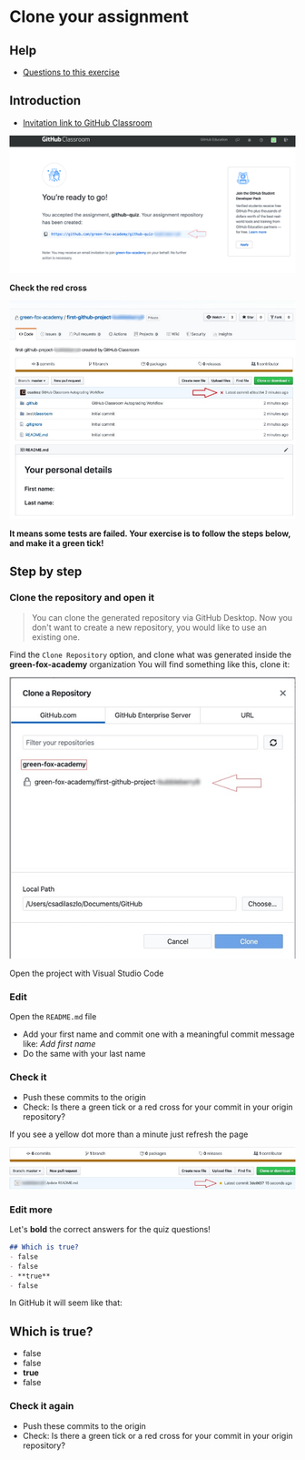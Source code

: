 # Clone your assignment

## Help

- [Questions to this exercise](https://stackoverflow.com/c/greenfoxacademy/questions/tagged/#)

## Introduction

- [Invitation link to GitHub Classroom](https://classroom.github.com/a/3FUHTGKJ)

![after invitation link](../assets/classroom/classroom-after-inv.png)

**Check the red cross**

![default repo](../assets/classroom/classroom-repo-default.png)

**It means some tests are failed. Your exercise is to follow the steps below, and make it a green tick!**

## Step by step

### Clone the repository and open it
> You can clone the generated repository via GitHub Desktop. Now you don't want to create a new repository, you would like to use an existing one.

Find the `Clone Repository` option, and clone what was generated inside the **green-fox-academy** organization
You will find something like this, clone it:

![clone window](../assets/classroom/classroom-clone.png)

Open the project with Visual Studio Code

### Edit
Open the `README.md` file
- Add your first name and commit one with a meaningful commit message like: _Add first name_
- Do the same with your last name


### Check it
- Push these commits to the origin
- Check: Is there a green tick or a red cross for your commit in your origin repository?
  
If you see a yellow dot more than a minute just refresh the page

![yellow dot](../assets/classroom/classroom-yellowdot.png)

### Edit more 
Let's **bold** the correct answers for the quiz questions!

```markdown
## Which is true?
- false
- false
- **true**
- false
```

In GitHub it will seem like that:

## Which is true?
- false
- false
- **true**
- false

### Check it again
- Push these commits to the origin
- Check: Is there a green tick or a red cross for your commit in your origin repository?
